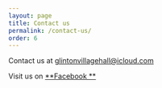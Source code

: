 ```yaml
---
layout: page
title: Contact us
permalink: /contact-us/
order: 6
---
```


Contact us at [glintonvillagehall@icloud.com](mailto:glintonvillagehall@icloud.com)

Visit us on [**Facebook **](https://www.facebook.com/glintonvillagehall/)